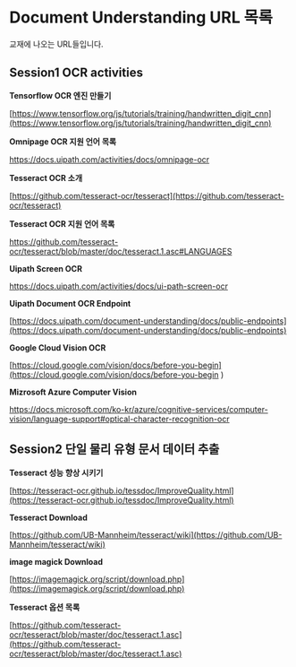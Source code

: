 
# Document Understanding URL 목록

교재에 나오는 URL들입니다.
## Session1 OCR activities

**Tensorflow OCR 엔진 만들기**

[https://www.tensorflow.org/js/tutorials/training/handwritten_digit_cnn](https://www.tensorflow.org/js/tutorials/training/handwritten_digit_cnn)

**Omnipage OCR 지원 언어 목록**

[https://docs.uipath.com/activities/docs/omnipage-ocr ](https://docs.uipath.com/activities/docs/omnipage-ocr )

**Tesseract OCR 소개**

[https://github.com/tesseract-ocr/tesseract](https://github.com/tesseract-ocr/tesseract)

**Tesseract OCR 지원 언어 목록**

[https://github.com/tesseract-ocr/tesseract/blob/master/doc/tesseract.1.asc#LANGUAGES ](https://github.com/tesseract-ocr/tesseract/blob/master/doc/tesseract.1.asc#LANGUAGES )

**Uipath Screen OCR**

[https://docs.uipath.com/activities/docs/ui-path-screen-ocr ](https://docs.uipath.com/activities/docs/ui-path-screen-ocr )

**Uipath Document OCR Endpoint**

[https://docs.uipath.com/document-understanding/docs/public-endpoints](https://docs.uipath.com/document-understanding/docs/public-endpoints)

**Google Cloud Vision OCR**

[https://cloud.google.com/vision/docs/before-you-begin](https://cloud.google.com/vision/docs/before-you-begin )

**Mizrosoft Azure Computer Vision**

[https://docs.microsoft.com/ko-kr/azure/cognitive-services/computer-vision/language-support#optical-character-recognition-ocr ](https://docs.microsoft.com/ko-kr/azure/cognitive-services/computer-vision/language-support#optical-character-recognition-ocr )

## Session2 단일 물리 유형 문서 데이터 추출

**Tesseract 성능 향상 시키기**

[https://tesseract-ocr.github.io/tessdoc/ImproveQuality.html](https://tesseract-ocr.github.io/tessdoc/ImproveQuality.html)

**Tesseract Download**

[https://github.com/UB-Mannheim/tesseract/wiki](https://github.com/UB-Mannheim/tesseract/wiki)

**image magick Download**

[https://imagemagick.org/script/download.php](https://imagemagick.org/script/download.php)

**Tesseract 옵션 목록**

[https://github.com/tesseract-ocr/tesseract/blob/master/doc/tesseract.1.asc](https://github.com/tesseract-ocr/tesseract/blob/master/doc/tesseract.1.asc)
